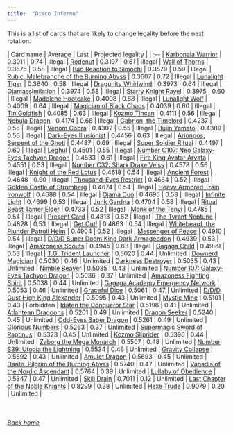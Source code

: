 ```yaml
---
title:  "Disco Inferno"
---
```


This is a list of cards that are likely to change legality before the next rotation.

| Card name | Average | Last | Projected legality |
| :-- |
[Karbonala Warrior](https://db.ygoprodeck.com/card/?search=Karbonala%20Warrior) | 0.3011 | 0.74 | Illegal |
[Rodenut](https://db.ygoprodeck.com/card/?search=Rodenut) | 0.3197 | 0.61 | Illegal |
[Wall of Thorns](https://db.ygoprodeck.com/card/?search=Wall%20of%20Thorns) | 0.3575 | 0.58 | Illegal |
[Bad Reaction to Simochi](https://db.ygoprodeck.com/card/?search=Bad%20Reaction%20to%20Simochi) | 0.3579 | 0.59 | Illegal |
[Rubic, Malebranche of the Burning Abyss](https://db.ygoprodeck.com/card/?search=Rubic,%20Malebranche%20of%20the%20Burning%20Abyss) | 0.3607 | 0.72 | Illegal |
[Lunalight Tiger](https://db.ygoprodeck.com/card/?search=Lunalight%20Tiger) | 0.3640 | 0.58 | Illegal |
[Dragunity Whirlwind](https://db.ygoprodeck.com/card/?search=Dragunity%20Whirlwind) | 0.3973 | 0.64 | Illegal |
[Ojamassimilation](https://db.ygoprodeck.com/card/?search=Ojamassimilation) | 0.3974 | 0.58 | Illegal |
[Starry Knight Rayel](https://db.ygoprodeck.com/card/?search=Starry%20Knight%20Rayel) | 0.3975 | 0.60 | Illegal |
[Madolche Hootcake](https://db.ygoprodeck.com/card/?search=Madolche%20Hootcake) | 0.4008 | 0.68 | Illegal |
[Lunalight Wolf](https://db.ygoprodeck.com/card/?search=Lunalight%20Wolf) | 0.4009 | 0.64 | Illegal |
[Magician of Black Chaos](https://db.ygoprodeck.com/card/?search=Magician%20of%20Black%20Chaos) | 0.4039 | 0.60 | Illegal |
[Tin Goldfish](https://db.ygoprodeck.com/card/?search=Tin%20Goldfish) | 0.4085 | 0.63 | Illegal |
[Kozmo Tincan](https://db.ygoprodeck.com/card/?search=Kozmo%20Tincan) | 0.4111 | 0.56 | Illegal |
[Nebula Dragon](https://db.ygoprodeck.com/card/?search=Nebula%20Dragon) | 0.4174 | 0.68 | Illegal |
[Gabrion, the Timelord](https://db.ygoprodeck.com/card/?search=Gabrion,%20the%20Timelord) | 0.4237 | 0.55 | Illegal |
[Venom Cobra](https://db.ygoprodeck.com/card/?search=Venom%20Cobra) | 0.4302 | 0.55 | Illegal |
[Bujin Yamato](https://db.ygoprodeck.com/card/?search=Bujin%20Yamato) | 0.4389 | 0.56 | Illegal |
[Dark-Eyes Illusionist](https://db.ygoprodeck.com/card/?search=Dark-Eyes%20Illusionist) | 0.4456 | 0.63 | Illegal |
[Arionpos, Serpent of the Ghoti](https://db.ygoprodeck.com/card/?search=Arionpos,%20Serpent%20of%20the%20Ghoti) | 0.4487 | 0.69 | Illegal |
[Super Soldier Ritual](https://db.ygoprodeck.com/card/?search=Super%20Soldier%20Ritual) | 0.4497 | 0.60 | Illegal |
[Leghul](https://db.ygoprodeck.com/card/?search=Leghul) | 0.4501 | 0.55 | Illegal |
[Number C107: Neo Galaxy-Eyes Tachyon Dragon](https://db.ygoprodeck.com/card/?search=Number%20C107:%20Neo%20Galaxy-Eyes%20Tachyon%20Dragon) | 0.4533 | 0.61 | Illegal |
[Fire King Avatar Arvata](https://db.ygoprodeck.com/card/?search=Fire%20King%20Avatar%20Arvata) | 0.4551 | 0.53 | Illegal |
[Number C32: Shark Drake Veiss](https://db.ygoprodeck.com/card/?search=Number%20C32:%20Shark%20Drake%20Veiss) | 0.4578 | 0.56 | Illegal |
[Knight of the Red Lotus](https://db.ygoprodeck.com/card/?search=Knight%20of%20the%20Red%20Lotus) | 0.4618 | 0.54 | Illegal |
[Ancient Forest](https://db.ygoprodeck.com/card/?search=Ancient%20Forest) | 0.4648 | 0.90 | Illegal |
[Thousand-Eyes Restrict](https://db.ygoprodeck.com/card/?search=Thousand-Eyes%20Restrict) | 0.4664 | 0.52 | Illegal |
[Golden Castle of Stromberg](https://db.ygoprodeck.com/card/?search=Golden%20Castle%20of%20Stromberg) | 0.4674 | 0.54 | Illegal |
[Heavy Armored Train Ironwolf](https://db.ygoprodeck.com/card/?search=Heavy%20Armored%20Train%20Ironwolf) | 0.4688 | 0.54 | Illegal |
[Ojama Duo](https://db.ygoprodeck.com/card/?search=Ojama%20Duo) | 0.4695 | 0.58 | Illegal |
[Infinite Light](https://db.ygoprodeck.com/card/?search=Infinite%20Light) | 0.4699 | 0.53 | Illegal |
[Junk Gardna](https://db.ygoprodeck.com/card/?search=Junk%20Gardna) | 0.4704 | 0.58 | Illegal |
[Ritual Beast Tamer Elder](https://db.ygoprodeck.com/card/?search=Ritual%20Beast%20Tamer%20Elder) | 0.4733 | 0.52 | Illegal |
[Monk of the Tenyi](https://db.ygoprodeck.com/card/?search=Monk%20of%20the%20Tenyi) | 0.4785 | 0.54 | Illegal |
[Present Card](https://db.ygoprodeck.com/card/?search=Present%20Card) | 0.4813 | 0.62 | Illegal |
[The Tyrant Neptune](https://db.ygoprodeck.com/card/?search=The%20Tyrant%20Neptune) | 0.4828 | 0.53 | Illegal |
[Get Out!](https://db.ygoprodeck.com/card/?search=Get%20Out!) | 0.4863 | 0.54 | Illegal |
[Whitebeard, the Plunder Patroll Helm](https://db.ygoprodeck.com/card/?search=Whitebeard,%20the%20Plunder%20Patroll%20Helm) | 0.4904 | 0.52 | Illegal |
[Messenger of Peace](https://db.ygoprodeck.com/card/?search=Messenger%20of%20Peace) | 0.4910 | 0.54 | Illegal |
[D/D/D Super Doom King Dark Armageddon](https://db.ygoprodeck.com/card/?search=D/D/D%20Super%20Doom%20King%20Dark%20Armageddon) | 0.4939 | 0.53 | Illegal |
[Amazoness Scouts](https://db.ygoprodeck.com/card/?search=Amazoness%20Scouts) | 0.4945 | 0.63 | Illegal |
[Gagaga Child](https://db.ygoprodeck.com/card/?search=Gagaga%20Child) | 0.4999 | 0.53 | Illegal |
[T.G. Trident Launcher](https://db.ygoprodeck.com/card/?search=T.G.%20Trident%20Launcher) | 0.5020 | 0.44 | Unlimited |
[Downerd Magician](https://db.ygoprodeck.com/card/?search=Downerd%20Magician) | 0.5030 | 0.46 | Unlimited |
[Darkness Destroyer](https://db.ygoprodeck.com/card/?search=Darkness%20Destroyer) | 0.5035 | 0.43 | Unlimited |
[Nimble Beaver](https://db.ygoprodeck.com/card/?search=Nimble%20Beaver) | 0.5035 | 0.43 | Unlimited |
[Number 107: Galaxy-Eyes Tachyon Dragon](https://db.ygoprodeck.com/card/?search=Number%20107:%20Galaxy-Eyes%20Tachyon%20Dragon) | 0.5036 | 0.37 | Unlimited |
[Amazoness Fighting Spirit](https://db.ygoprodeck.com/card/?search=Amazoness%20Fighting%20Spirit) | 0.5038 | 0.44 | Unlimited |
[Gagaga Academy Emergency Network](https://db.ygoprodeck.com/card/?search=Gagaga%20Academy%20Emergency%20Network) | 0.5053 | 0.46 | Unlimited |
[Graceful Dice](https://db.ygoprodeck.com/card/?search=Graceful%20Dice) | 0.5061 | 0.47 | Unlimited |
[D/D/D Gust High King Alexander](https://db.ygoprodeck.com/card/?search=D/D/D%20Gust%20High%20King%20Alexander) | 0.5095 | 0.43 | Unlimited |
[Mystic Mine](https://db.ygoprodeck.com/card/?search=Mystic%20Mine) | 0.5101 | 0.43 | Forbidden |
[Idaten the Conqueror Star](https://db.ygoprodeck.com/card/?search=Idaten%20the%20Conqueror%20Star) | 0.5196 | 0.41 | Unlimited |
[Atlantean Dragoons](https://db.ygoprodeck.com/card/?search=Atlantean%20Dragoons) | 0.5201 | 0.49 | Unlimited |
[Dragon Seeker](https://db.ygoprodeck.com/card/?search=Dragon%20Seeker) | 0.5240 | 0.45 | Unlimited |
[Odd-Eyes Saber Dragon](https://db.ygoprodeck.com/card/?search=Odd-Eyes%20Saber%20Dragon) | 0.5261 | 0.49 | Unlimited |
[Glorious Numbers](https://db.ygoprodeck.com/card/?search=Glorious%20Numbers) | 0.5263 | 0.37 | Unlimited |
[Supermagic Sword of Raptinus](https://db.ygoprodeck.com/card/?search=Supermagic%20Sword%20of%20Raptinus) | 0.5323 | 0.45 | Unlimited |
[Kozmo Sliprider](https://db.ygoprodeck.com/card/?search=Kozmo%20Sliprider) | 0.5390 | 0.44 | Unlimited |
[Zaborg the Mega Monarch](https://db.ygoprodeck.com/card/?search=Zaborg%20the%20Mega%20Monarch) | 0.5507 | 0.48 | Unlimited |
[Number S39: Utopia the Lightning](https://db.ygoprodeck.com/card/?search=Number%20S39:%20Utopia%20the%20Lightning) | 0.5534 | 0.46 | Unlimited |
[Gravity Collapse](https://db.ygoprodeck.com/card/?search=Gravity%20Collapse) | 0.5692 | 0.43 | Unlimited |
[Amulet Dragon](https://db.ygoprodeck.com/card/?search=Amulet%20Dragon) | 0.5693 | 0.45 | Unlimited |
[Dante, Pilgrim of the Burning Abyss](https://db.ygoprodeck.com/card/?search=Dante,%20Pilgrim%20of%20the%20Burning%20Abyss) | 0.5740 | 0.47 | Unlimited |
[Vanadis of the Nordic Ascendant](https://db.ygoprodeck.com/card/?search=Vanadis%20of%20the%20Nordic%20Ascendant) | 0.5764 | 0.39 | Unlimited |
[Lullaby of Obedience](https://db.ygoprodeck.com/card/?search=Lullaby%20of%20Obedience) | 0.5847 | 0.47 | Unlimited |
[Skill Drain](https://db.ygoprodeck.com/card/?search=Skill%20Drain) | 0.7011 | 0.12 | Unlimited |
[Last Chapter of the Noble Knights](https://db.ygoprodeck.com/card/?search=Last%20Chapter%20of%20the%20Noble%20Knights) | 0.8299 | 0.38 | Unlimited |
[Hexe Trude](https://db.ygoprodeck.com/card/?search=Hexe%20Trude) | 0.9079 | 0.20 | Unlimited |

<br>

###### [Back home](index)